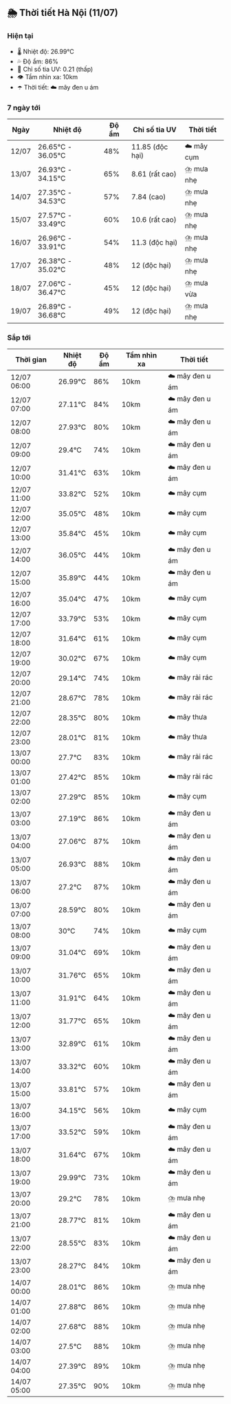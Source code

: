 ## 🌦️ Thời tiết Hà Nội (11/07)

### Hiện tại

- 🌡️ Nhiệt độ: 26.99℃
- 💦 Độ ẩm: 86%
- 🌟 Chỉ số tia UV: 0.21 (thấp)
- 👁️ Tầm nhìn xa: 10km
- ☂️ Thời tiết: ☁️ mây đen u ám

### 7 ngày tới

| Ngày | Nhiệt độ | Độ ẩm | Chỉ số tia UV | Thời tiết |
| --- | --- | --- | --- | --- |
| 12/07 | 26.65℃ - 36.05℃ | 48% | 11.85 (độc hại) | ☁️ mây cụm |
| 13/07 | 26.93℃ - 34.15℃ | 65% | 8.61 (rất cao) | ⛈️ mưa nhẹ |
| 14/07 | 27.35℃ - 34.53℃ | 57% | 7.84 (cao) | ⛈️ mưa nhẹ |
| 15/07 | 27.57℃ - 33.49℃ | 60% | 10.6 (rất cao) | ⛈️ mưa nhẹ |
| 16/07 | 26.96℃ - 33.91℃ | 54% | 11.3 (độc hại) | ⛈️ mưa nhẹ |
| 17/07 | 26.38℃ - 35.02℃ | 48% | 12 (độc hại) | ⛈️ mưa nhẹ |
| 18/07 | 27.06℃ - 36.47℃ | 45% | 12 (độc hại) | ⛈️ mưa vừa |
| 19/07 | 26.89℃ - 36.68℃ | 49% | 12 (độc hại) | ⛈️ mưa nhẹ |

### Sắp tới

| Thời gian | Nhiệt độ | Độ ẩm | Tầm nhìn xa | Thời tiết |
| --- | --- | --- | --- | --- |
| 12/07 06:00 | 26.99℃ | 86% | 10km | ☁️ mây đen u ám |
| 12/07 07:00 | 27.11℃ | 84% | 10km | ☁️ mây đen u ám |
| 12/07 08:00 | 27.93℃ | 80% | 10km | ☁️ mây đen u ám |
| 12/07 09:00 | 29.4℃ | 74% | 10km | ☁️ mây đen u ám |
| 12/07 10:00 | 31.41℃ | 63% | 10km | ☁️ mây đen u ám |
| 12/07 11:00 | 33.82℃ | 52% | 10km | ☁️ mây cụm |
| 12/07 12:00 | 35.05℃ | 48% | 10km | ☁️ mây cụm |
| 12/07 13:00 | 35.84℃ | 45% | 10km | ☁️ mây cụm |
| 12/07 14:00 | 36.05℃ | 44% | 10km | ☁️ mây đen u ám |
| 12/07 15:00 | 35.89℃ | 44% | 10km | ☁️ mây đen u ám |
| 12/07 16:00 | 35.04℃ | 47% | 10km | ☁️ mây cụm |
| 12/07 17:00 | 33.79℃ | 53% | 10km | ☁️ mây cụm |
| 12/07 18:00 | 31.64℃ | 61% | 10km | ☁️ mây cụm |
| 12/07 19:00 | 30.02℃ | 67% | 10km | ☁️ mây cụm |
| 12/07 20:00 | 29.14℃ | 74% | 10km | ☁️ mây rải rác |
| 12/07 21:00 | 28.67℃ | 78% | 10km | ☁️ mây rải rác |
| 12/07 22:00 | 28.35℃ | 80% | 10km | ☁️ mây thưa |
| 12/07 23:00 | 28.01℃ | 81% | 10km | ☁️ mây thưa |
| 13/07 00:00 | 27.7℃ | 83% | 10km | ☁️ mây rải rác |
| 13/07 01:00 | 27.42℃ | 85% | 10km | ☁️ mây rải rác |
| 13/07 02:00 | 27.29℃ | 85% | 10km | ☁️ mây cụm |
| 13/07 03:00 | 27.19℃ | 86% | 10km | ☁️ mây đen u ám |
| 13/07 04:00 | 27.06℃ | 87% | 10km | ☁️ mây đen u ám |
| 13/07 05:00 | 26.93℃ | 88% | 10km | ☁️ mây đen u ám |
| 13/07 06:00 | 27.2℃ | 87% | 10km | ☁️ mây đen u ám |
| 13/07 07:00 | 28.59℃ | 80% | 10km | ☁️ mây đen u ám |
| 13/07 08:00 | 30℃ | 74% | 10km | ☁️ mây cụm |
| 13/07 09:00 | 31.04℃ | 69% | 10km | ☁️ mây đen u ám |
| 13/07 10:00 | 31.76℃ | 65% | 10km | ☁️ mây đen u ám |
| 13/07 11:00 | 31.91℃ | 64% | 10km | ☁️ mây đen u ám |
| 13/07 12:00 | 31.77℃ | 65% | 10km | ☁️ mây đen u ám |
| 13/07 13:00 | 32.89℃ | 61% | 10km | ☁️ mây đen u ám |
| 13/07 14:00 | 33.32℃ | 60% | 10km | ☁️ mây đen u ám |
| 13/07 15:00 | 33.81℃ | 57% | 10km | ☁️ mây đen u ám |
| 13/07 16:00 | 34.15℃ | 56% | 10km | ☁️ mây cụm |
| 13/07 17:00 | 33.52℃ | 59% | 10km | ☁️ mây đen u ám |
| 13/07 18:00 | 31.64℃ | 67% | 10km | ☁️ mây đen u ám |
| 13/07 19:00 | 29.99℃ | 73% | 10km | ☁️ mây đen u ám |
| 13/07 20:00 | 29.2℃ | 78% | 10km | ⛈️ mưa nhẹ |
| 13/07 21:00 | 28.77℃ | 81% | 10km | ☁️ mây đen u ám |
| 13/07 22:00 | 28.55℃ | 83% | 10km | ☁️ mây đen u ám |
| 13/07 23:00 | 28.27℃ | 84% | 10km | ☁️ mây đen u ám |
| 14/07 00:00 | 28.01℃ | 86% | 10km | ⛈️ mưa nhẹ |
| 14/07 01:00 | 27.88℃ | 86% | 10km | ⛈️ mưa nhẹ |
| 14/07 02:00 | 27.68℃ | 88% | 10km | ⛈️ mưa nhẹ |
| 14/07 03:00 | 27.5℃ | 88% | 10km | ⛈️ mưa nhẹ |
| 14/07 04:00 | 27.39℃ | 89% | 10km | ⛈️ mưa nhẹ |
| 14/07 05:00 | 27.35℃ | 90% | 10km | ⛈️ mưa nhẹ |
